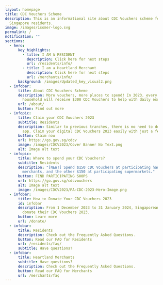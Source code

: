 ```yaml
---
layout: homepage
title: CDC Vouchers Scheme
description: This is an informational site about CDC Vouchers scheme for
  Singapore residents.
image: /images/isomer-logo.svg
permalink: /
notification: ""
sections:
  - hero:
      key_highlights:
        - title: I AM A RESIDENT
          description: Click here for next steps
          url: /residents/info/
        - title: I am a Heartland Merchant
          description: Click here for next steps
          url: /merchants/info/
      background: /images/Updated_key_visual2.png
  - infobar:
      title: About CDC Vouchers Scheme
      description: More vouchers, more places to spend! In 2023, every Singaporean
        household will receive $300 CDC Vouchers to help with daily essentials.
      url: /about/
      button: Find out more
  - infopic:
      title: Claim your CDC Vouchers 2023
      subtitle: Residents
      description: Similar to previous tranches, there is no need to download a mobile
        app. Claim your digital CDC Vouchers 2023 easily with just a few taps.
      button: Claim now
      url: https://go.gov.sg/cdcv
      image: /images/CDCV2023/Cover Banner No Text.png
      alt: Image alt text
  - infopic:
      title: Where to spend your CDC Vouchers?
      subtitle: Residents
      description: "[NEW!] Spend $150 CDC Vouchers at participating hawkers/heartland
        merchants, and the other $150 at participating supermarkets."
      button: FIND PARTICIPATING SHOPS
      url: https://go.gov.sg/cdcvouchers
      alt: Image alt text
      image: /images/CDCV2023/PA-CDC-2023-Hero-Image.png
  - infobar:
      title: How to Donate Your CDC Vouchers 2023
      id: infobar
      description: From 1 December 2023 to 31 January 2024, Singaporean households can
        donate their CDC Vouchers 2023.
      button: Learn more
      url: /donate/
  - infobar:
      title: Residents
      description: Check out the Frequently Asked Questions.
      button: Read our FAQ for Residents
      url: /residents/faq/
      subtitle: Have questions?
  - infobar:
      title: Heartland Merchants
      subtitle: Have questions?
      description: Check out the Frequently Asked Questions.
      button: Read our FAQ for Merchants
      url: /merchants/faq
---
```

